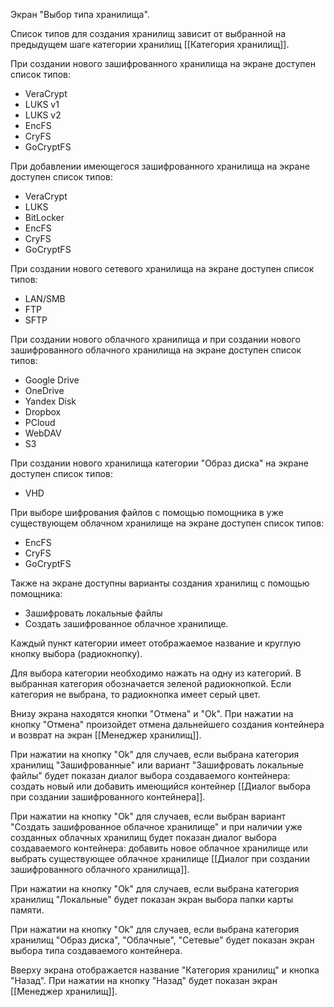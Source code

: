 Экран "Выбор типа хранилища".

Список типов для создания хранилищ зависит от выбранной на предыдущем шаге категории хранилищ [[Категория хранилищ]].  

При создании нового зашифрованного хранилища на экране доступен список типов:
* VeraCrypt
* LUKS v1
* LUKS v2
* EncFS
* CryFS
* GoCryptFS

При добавлении имеющегося зашифрованного хранилища на экране доступен список типов:
* VeraCrypt
* LUKS
* BitLocker
* EncFS
* CryFS
* GoCryptFS

При создании нового сетевого хранилища на экране доступен список типов:
* LAN/SMB
* FTP
* SFTP

При создании нового облачного хранилища и при создании нового зашифрованного облачного хранилища на экране доступен список типов:
* Google Drive
* OneDrive
* Yandex Disk
* Dropbox
* PCloud
* WebDAV
* S3

При создании нового хранилища категории "Образ диска" на экране доступен список типов:
* VHD

При выборе шифрования файлов с помощью помощника в уже существующем облачном хранилище на экране доступен список типов:
* EncFS
* CryFS
* GoCryptFS






Также на экране доступны варианты создания хранилищ с помощью помощника:
* Зашифровать локальные файлы
* Создать зашифрованное облачное хранилище.

Каждый пункт категории имеет отображаемое название и круглую кнопку выбора (радиокнопку). 

Для выбора категории необходимо нажать на одну из категорий. В выбранная категория обозначается зеленой радиокнопкой. Если категория не выбрана, то радиокнопка имеет серый цвет.

Внизу экрана находятся кнопки "Отмена" и "Ok".
При нажатии на кнопку "Отмена" произойдет отмена дальнейшего создания контейнера и возврат на экран [[Менеджер хранилищ]].

При нажатии на кнопку "Ok" для случаев, если выбрана категория хранилищ "Зашифрованные" или вариант "Зашифровать локальные файлы" будет показан диалог выбора создаваемого контейнера: создать новый или добавить имеющийся контейнер [[Диалог выбора при создании зашифрованного контейнера]].

При нажатии на кнопку "Ok" для случаев, если выбран вариант "Создать зашифрованное облачное хранилище" и при наличии уже созданных облачных хранилищ будет показан диалог выбора создаваемого контейнера: добавить новое облачное хранилище или выбрать существующее облачное хранилище [[Диалог при создании зашифрованного облачного хранилища]].

При нажатии на кнопку "Ok" для случаев, если выбрана категория хранилищ "Локальные" будет показан экран выбора папки карты памяти.

При нажатии на кнопку "Ok" для случаев, если выбрана категория хранилищ "Образ диска", "Облачные", "Сетевые" будет показан экран выбора типа создаваемого контейнера.

Вверху экрана отображается название "Категория хранилищ" и кнопка "Назад". При нажатии на кнопку "Назад" будет показан экран [[Менеджер хранилищ]].